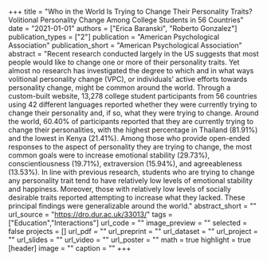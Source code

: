 +++
title = "Who in the World Is Trying to Change Their Personality Traits? Volitional Personality Change Among College Students in 56 Countries"
date = "2021-01-01"
authors = ["Erica Baranski", "Roberto Gonzalez"]
publication_types = ["2"]
publication = "American Psychological Association"
publication_short = "American Psychological Association"
abstract = "Recent research conducted largely in the US suggests that most people would like to change one or more of their personality traits. Yet almost no research has investigated the degree to which and in what ways volitional personality change (VPC), or individuals’ active efforts towards personality change, might be common around the world. Through a custom-built website, 13,278 college student participants from 56 countries using 42 different languages reported whether they were currently trying to change their personality and, if so, what they were trying to change. Around the world, 60.40% of participants reported that they are currently trying to change their personalities, with the highest percentage in Thailand (81.91%) and the lowest in Kenya (21.41%). Among those who provide open-ended responses to the aspect of personality they are trying to change, the most common goals were to increase emotional stability (29.73%), conscientiousness (19.71%), extraversion (15.94%), and agreeableness (13.53%). In line with previous research, students who are trying to change any personality trait tend to have relatively low levels of emotional stability and happiness. Moreover, those with relatively low levels of socially desirable traits reported attempting to increase what they lacked. These principal findings were generalizable around the world."
abstract_short = ""
url_source = "https://dro.dur.ac.uk/33013/"
tags = ["Education","Interactions"]
url_code = ""
image_preview = ""
selected = false
projects = []
url_pdf = ""
url_preprint = ""
url_dataset = ""
url_project = ""
url_slides = ""
url_video = ""
url_poster = ""
math = true
highlight = true
[header]
image = ""
caption = ""
+++
